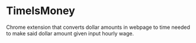 # TimeIsMoney
Chrome extension that converts dollar amounts in webpage to time needed to make said dollar amount given input hourly wage.
